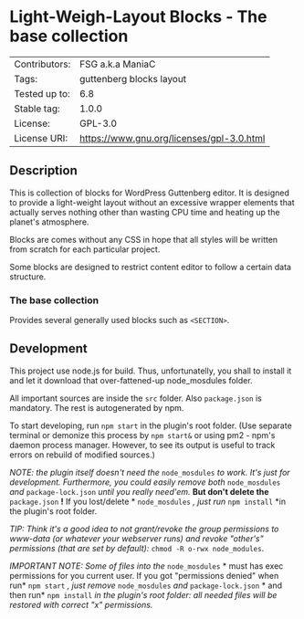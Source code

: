 # Light-Weigh-Layout Blocks - The base collection
|               |                                           |
|---------------|-------------------------------------------|
| Contributors: | FSG a.k.a ManiaC                          |
| Tags:         | guttenberg blocks layout                  |
| Tested up to: | 6.8                                       |
| Stable tag:   | 1.0.0                                     |
| License:      | GPL-3.0                                   |
| License URI:  | https://www.gnu.org/licenses/gpl-3.0.html |

## Description
This is collection of blocks for WordPress Guttenberg editor. It is designed to provide a light-weight layout without an excessive wrapper elements that actually serves nothing other than wasting CPU time and heating up the planet's atmosphere.

Blocks are comes without any CSS in hope that all styles will be written from scratch for each particular project.

Some blocks are designed to restrict content editor to follow a certain data structure.

### The base collection
Provides several generally used blocks such as ``<SECTION>``.

## Development
This project use node.js for build. Thus, unfortunatelly, you shall to install it and let it download that over-fattened-up node_mosdules folder.

All important sources are inside the ``src`` folder. Also ``package.json`` is mandatory. The rest is autogenerated by npm.

To start developing, run ``npm start`` in the plugin's root folder. (Use separate terminal or demonize this process by ``npm start&`` or using pm2 - npm's daemon process manager. However, to see its output is useful to track errors on rebuild of modified sources.)

*NOTE: the plugin itself doesn't need the* ``node_mosdules`` *to work. It's just for development. Furthermore, you could easily remove both* ``node_mosdules`` *and* ``package-lock.json`` *until you really need'em.* **But don't delete the** ``package.json`` **!** If you lost/delete * ``node_mosdules`` *, just run* ``npm install`` *in the plugin's root folder.

*TIP: Think it's a good idea to not grant/revoke the group permissions to www-data (or whatever your webserver runs) and revoke "other's" permissions (that are set by default):* ``chmod -R o-rwx node_modules``.

*IMPORTANT NOTE: Some of files into the* ``node_mosdules`` * must has exec permissions for you current user. If you got "permissions denied" when run* ``npm start`` *, just remove* ``node_mosdules`` *and* ``package-lock.json`` * and then run* ``npm install`` *in the plugin's root folder: all needed files will be restored with correct "x" permissions.*
